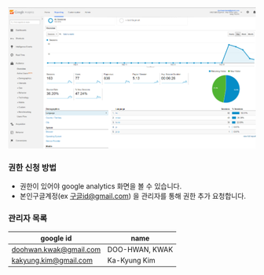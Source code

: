 

![google analytics](/doc/img/analytics.png)

### 권한 신청 방법
- 권한이 있어야 google analytics 화면을 볼 수 있습니다.
- 본인구글계정(ex 구글id@gmail.com) 을 관리자를 통해 권한 추가 요청합니다.

### 관리자 목록
|google id | name |
|---- | ---- |
|doohwan.kwak@gmail.com | DOO-HWAN, KWAK|
| kakyung.kim@gmail.com | Ka-Kyung Kim  |
